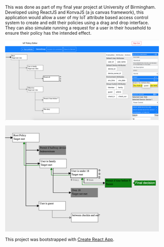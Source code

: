 This was done as part of my final year project at University of Birmingham. Developed using ReactJS and KonvaJS (a js canvas framework), this application would allow a user of my IoT attribute based access control system to create and edit their policies using a drag and drop interface. They can also simulate running a request for a user in their household to ensure their policy has the intended effect.

![The Policy Editor](/screenshots/screenshot.png)

![Example of evaluating a policy](/screenshots/evaluatepolicy.png)

This project was bootstrapped with [Create React App](https://github.com/facebook/create-react-app).
